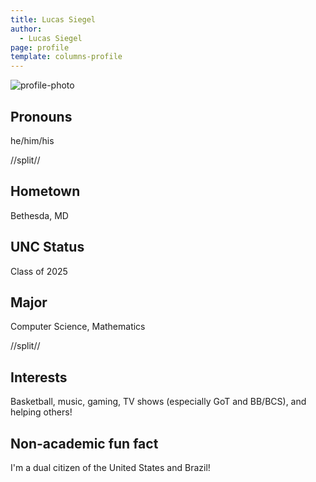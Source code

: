 ```yaml
---
title: Lucas Siegel
author:
  - Lucas Siegel
page: profile
template: columns-profile
---
```


![profile-photo](../../../static/profile-photos/lsiegel4.jpg)

## Pronouns

he/him/his

//split//

## Hometown

Bethesda, MD

## UNC Status

Class of 2025

## Major

Computer Science, Mathematics

//split//

## Interests

Basketball, music, gaming, TV shows (especially GoT and BB/BCS), and helping others!

## Non-academic fun fact

I'm a dual citizen of the United States and Brazil!
